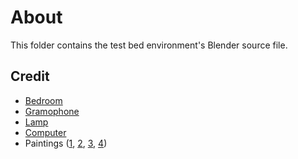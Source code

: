 # About

This folder contains the test bed environment's Blender source file.

## Credit

- [Bedroom](https://www.cgtrader.com/products/interior-scene-f787d823-7f62-4e38-96c6-65015d31a1d4)
- [Gramophone](https://sketchfab.com/3d-models/old-gramophone-5e892fc786db4ca1b36738ab5e40e64d)
- [Lamp](https://sketchfab.com/3d-models/modern-black-table-lamp-eb5bdce013e2406ca66404325589f15d#download)
- [Computer](https://sketchfab.com/3d-models/imac-3d-model-free-agustin-honnun-e632ef53df614e30b9983089ff984fa4)
- Paintings ([1](https://society6.com/product/mid-century-modern-abstract-painting-ornage-watercolor-brush-strokes_print), [2](https://www.etsy.com/listing/775143354/hands-line-print-one-line-hands-drawing), [3](https://society6.com/product/mid-century-modern-minimalist-abstract-art-brush-strokes-black-white-ink-art1529223_print), [4](https://www.paintingbibi.com/contemporary-abstract-paintinghorizontal-navy-painting-abstract-minimalist-art-on-canvasmodern-art-abstract-painting-p-2749.html))